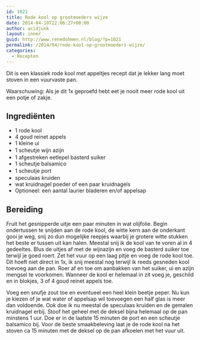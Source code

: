 ```yaml
---
id: 1021
title: Rode kool op grootmoeders wijze
date: 2014-04-10T22:06:27+00:00
author: acidjunk
layout: inner
guid: http://www.renedohmen.nl/blog/?p=1021
permalink: /2014/04/rode-kool-op-grootmoeders-wijze/
categories:
  - Recepten
---
```

Dit is een klassiek rode kool met appeltjes recept dat je lekker lang moet stoven in een vuurvaste pan.

Waarschuwing: Als je dit 1x geproefd hebt eet je nooit meer rode kool uit een potje of zakje.

## Ingrediënten

  * 1 rode kool
  * 4 goud reinet appels
  * 1 kleine ui
  * <span style="line-height: 1.5em;">1 scheutje wijn azijn</span>
  * 1 afgestreken eetlepel basterd suiker
  * 1 scheutje balsamico
  * <span style="line-height: 1.5em;">1 scheutje port</span>
  * speculaas kruiden
  * wat kruidnagel poeder of een paar kruidnagels
  * Optioneel: een aantal laurier bladeren en/of appelsap

## Bereiding

Fruit het gesnipperde uitje een paar minuten in wat olijfolie. Begin ondertussen te snijden aan de rode kool, de witte kern aan de onderkant gooi je weg, snij zo dun mogelijke reepjes waarbij je grotere witte stukken het beste er tussen uit kan halen. Meestal snij ik de kool van te voren al in 4 gedeeltes. Blus de uitjes af met de wijnazijn en voeg de basterd suiker toe terwijl je goed roert. Zet het vuur op een laag pitje en voeg de rode kool toe. Dit hoeft niet direct in 1x, ik snij meestal nog terwijl ik reeds gesneden kool toevoeg aan de pan. Roer af en toe om aanbakken van het suiker, ui en azijn mengsel te voorkomen. Wanneer de kool er helemaal in zit voeg je, geschild en in blokjes, 3 of 4 goud reinet appels toe.

Voeg een snufje zout toe en eventueel een heel klein beetje peper. Nu kun je kiezen of je wat water of appelsap wil toevoegen een half glas is meer dan voldoende. Ook doe ik nu meestal de speculaas kruiden en de gemalen kruidnagel erbij. Stoof het geheel met de deksel bijna helemaal op de pan minstens 1 uur. Doe er in de laatste 15 minuten de port en een scheutje balsamico bij. Voor de beste smaakbeleving laat je de rode kool na het stoven ca 15 minuten met de deksel op de pan afkoelen met het vuur uit.